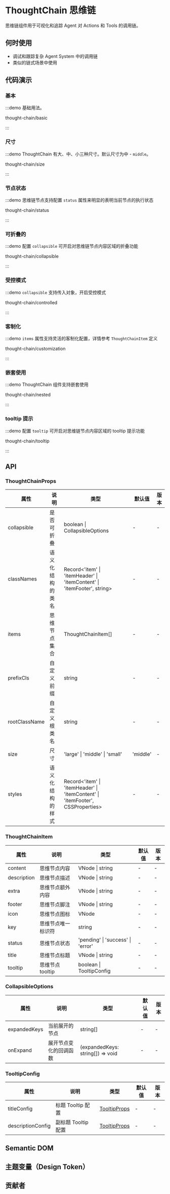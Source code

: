
# ThoughtChain 思维链

思维链组件用于可视化和追踪 Agent 对 Actions 和 Tools 的调用链。

## 何时使用

* 调试和跟踪复杂 Agent System 中的调用链
* 类似的链式场景中使用

## 代码演示

### 基本

:::demo 基础用法。

thought-chain/basic

:::

### 尺寸

:::demo ThoughtChain 有大、中、小三种尺寸。默认尺寸为中 - `middle`。

thought-chain/size

:::

### 节点状态

:::demo 思维链节点支持配置 `status` 属性来明显的表明当前节点的执行状态

thought-chain/status

:::

### 可折叠的

:::demo 配置 `collapsible` 可开启对思维链节点内容区域的折叠功能

thought-chain/collapsible

:::

### 受控模式

:::demo `collapsible` 支持传入对象，开启受控模式

thought-chain/controlled

:::

### 客制化

:::demo `items` 属性支持灵活的客制化配置，详情参考 `ThoughtChainItem` 定义

thought-chain/customization

:::

### 嵌套使用

:::demo ThoughtChain 组件支持嵌套使用

thought-chain/nested 

:::

### tooltip 提示

:::demo 配置 `tooltip` 可开启对思维链节点内容区域的 tooltip 提示功能

thought-chain/tooltip

:::

## API

<!-- 通用属性参考：[通用属性](/docs/react/common-props) -->

### ThoughtChainProps

| 属性 | 说明 | 类型 | 默认值 | 版本 |
| --- | --- | --- | --- | --- |
| collapsible | 是否可折叠 | boolean \| CollapsibleOptions | - | - |
| classNames | 语义化结构的类名 | Record<'item' \| 'itemHeader' \| 'itemContent' \| 'itemFooter', string> | - | - |
| items | 思维节点集合 | ThoughtChainItem[] | - | - |
| prefixCls | 自定义前缀 | string | - | - |
| rootClassName | 自定义根类名 | string | - | - |
| size | 尺寸 | 'large' \| 'middle' \| 'small' | 'middle' | - |
| styles | 语义化结构的样式 | Record<'item' \| 'itemHeader' \| 'itemContent' \| 'itemFooter', CSSProperties> | - | - |

### ThoughtChainItem

| 属性        | 说明               | 类型                              | 默认值 | 版本 |
| ----------- | ------------------ | --------------------------------- | ------ | ---- |
| content     | 思维节点内容       | VNode \| string         | -      | -    |
| description | 思维节点描述       | VNode \| string         | -      | -    |
| extra       | 思维节点额外内容   | VNode \| string          | -      | -    |
| footer      | 思维节点脚注       | VNode \| string          | -      | -    |
| icon        | 思维节点图标       | VNode                   | -      | -    |
| key         | 思维节点唯一标识符 | string                            | -      | -    |
| status      | 思维节点状态       | 'pending' \| 'success' \| 'error' | -      | -    |
| title       | 思维节点标题       | VNode \| string          | -      | -    |
| tooltip     | 思维节点 tooltip   | boolean \| TooltipConfig | -      | -    |

### CollapsibleOptions

| 属性         | 说明                   | 类型                             | 默认值 | 版本 |
| ------------ | ---------------------- | -------------------------------- | ------ | ---- |
| expandedKeys | 当前展开的节点         | string[]                         | -      | -    |
| onExpand     | 展开节点变化的回调函数 | (expandedKeys: string[]) => void | -      | -    |

### TooltipConfig

| 属性               | 说明                | 类型          | 默认值 | 版本 |
| ------------------ | ------------------- | ------------ | ------ | ---- |
| titleConfig        | 标题 Tooltip 配置    | [TooltipProps](https://www.antdv.com/components/tooltip-cn#api) | -      | -    |
| descriptionConfig  | 副标题 Tooltip 配置  | [TooltipProps](https://www.antdv.com/components/tooltip-cn#api) | -      | -    |

## Semantic DOM

<!-- <code src="./demo/_semantic.tsx" simplify="true"></code> -->

## 主题变量（Design Token）

<!-- <ComponentTokenTable component="ThoughtChain"></ComponentTokenTable> -->
## 贡献者

<doc-contributors component-name="thought-chain" :max-count="6" :show-view-all="true" />
